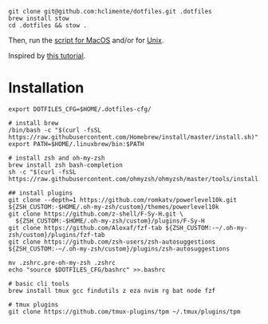 ```
git clone git@github.com:hclimente/dotfiles.git .dotfiles
brew install stow
cd .dotfiles && stow .
```

Then, run the [script for MacOS](install/mac_config.sh) and/or for [Unix](install/unix_config.sh).

Inspired by [this tutorial](https://www.atlassian.com/git/tutorials/dotfiles).

# Installation

```
export DOTFILES_CFG=$HOME/.dotfiles-cfg/

# install brew
/bin/bash -c "$(curl -fsSL https://raw.githubusercontent.com/Homebrew/install/master/install.sh)"
export PATH=$HOME/.linuxbrew/bin:$PATH

# install zsh and oh-my-zsh
brew install zsh bash-completion
sh -c "$(curl -fsSL https://raw.githubusercontent.com/ohmyzsh/ohmyzsh/master/tools/install.sh)"

## install plugins
git clone --depth=1 https://github.com/romkatv/powerlevel10k.git ${ZSH_CUSTOM:-$HOME/.oh-my-zsh/custom}/themes/powerlevel10k
git clone https://github.com/z-shell/F-Sy-H.git \
  ${ZSH_CUSTOM:-$HOME/.oh-my-zsh/custom}/plugins/F-Sy-H
git clone https://github.com/Aloxaf/fzf-tab ${ZSH_CUSTOM:-~/.oh-my-zsh/custom}/plugins/fzf-tab
git clone https://github.com/zsh-users/zsh-autosuggestions ${ZSH_CUSTOM:-~/.oh-my-zsh/custom}/plugins/zsh-autosuggestions

mv .zshrc.pre-oh-my-zsh .zshrc
echo "source $DOTFILES_CFG/bashrc" >>.bashrc

# basic cli tools
brew install tmux gcc findutils z eza nvim rg bat node fzf

# tmux plugins
git clone https://github.com/tmux-plugins/tpm ~/.tmux/plugins/tpm
```
